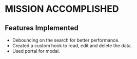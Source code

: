 # MISSION ACCOMPLISHED

## Features Implemented

- Debouncing on the search for better performance.
- Created a custom hook to read, edit and delete the data.
- Used portal for modal.